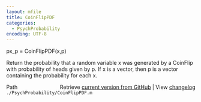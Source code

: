 ```yaml
---
layout: mfile
title: CoinFlipPDF
categories:
  - PsychProbability
encoding: UTF-8
---
```


px\_p = CoinFlipPDF\(x,p\)

Return the probability that a random variable x was generated by a
CoinFlip with probability of heads given by p.  If x is a vector, then p
is a vector containing the probability for each x.


<div class="code_header" style="text-align:right;">
  <span style="float:left;">Path&nbsp;&nbsp;</span> <span class="counter">Retrieve <a href=
  "https://raw.github.com/Psychtoolbox-3/Psychtoolbox-3/beta/./PsychProbability/CoinFlipPDF.m">current version from GitHub</a> | View <a href=
  "https://github.com/Psychtoolbox-3/Psychtoolbox-3/commits/beta/./PsychProbability/CoinFlipPDF.m">changelog</a></span>
</div>
<div class="code">
  <code>./PsychProbability/CoinFlipPDF.m</code>
</div>
